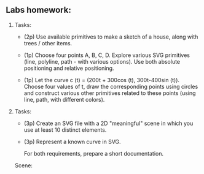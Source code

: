 ## Labs homework:

1. Tasks:

   - (2p) Use available primitives to make a sketch of a house, along with trees / other items.

   - (1p) Choose four points A, B, C, D. Explore various SVG primitives (line, polyline, path - with various options). Use both absolute positioning and relative positioning.

   - (1p) Let the curve c (t) = (200t + 300cos (t), 300t-400sin (t)). Choose four values of t, draw the corresponding points using circles and construct various other primitives related to these points (using line, path, with different colors).

2. Tasks:

   - (3p) Create an SVG file with a 2D "meaningful" scene in which you use at least 10 distinct elements.

   - (3p) Represent a known curve in SVG. 

     For both requirements, prepare a short documentation.
   
   Scene:
   
   